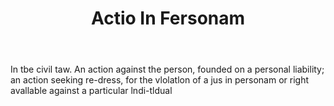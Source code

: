 ---
title: Actio In Fersonam
letter: A
permalink: "/definitions/bld-actio-in-fersonam.html"
body: In tbe civil taw. An action against the person, founded on a personal liability;
  an action seeking re-dress, for the vlolatlon of a jus in personam or right avallable
  against a particular lndi-tldual
published_at: '2018-07-07'
source: Black's Law Dictionary 2nd Ed (1910)
layout: post
---